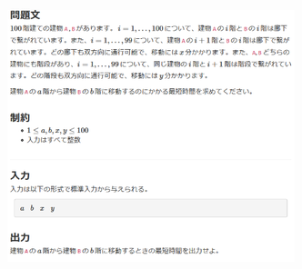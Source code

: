 ![question](https://github.com/kimura-12/AtCoder_Training/blob/master/AtCoder_Regular_Contest/ARC109/A.Hands/question1.png)